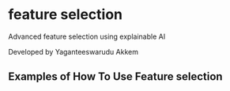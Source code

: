 # feature selection
Advanced feature selection using explainable AI 

Developed by Yaganteeswarudu Akkem

## Examples of How To Use Feature selection

